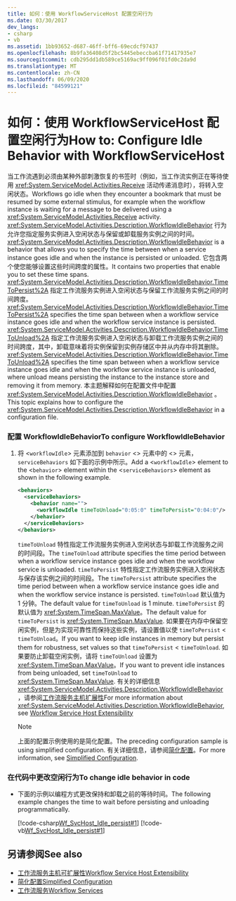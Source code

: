 ```yaml
---
title: 如何：使用 WorkflowServiceHost 配置空闲行为
ms.date: 03/30/2017
dev_langs:
- csharp
- vb
ms.assetid: 1bb93652-d687-46ff-bff6-69ecdcf97437
ms.openlocfilehash: 8b9fa36408d5f2bc5445ebeccba61f71417935e7
ms.sourcegitcommit: cdb295dd1db589ce5169ac9ff096f01fd0c2da9d
ms.translationtype: MT
ms.contentlocale: zh-CN
ms.lasthandoff: 06/09/2020
ms.locfileid: "84599121"
---
```

# <a name="how-to-configure-idle-behavior-with-workflowservicehost"></a><span data-ttu-id="ea9a4-102">如何：使用 WorkflowServiceHost 配置空闲行为</span><span class="sxs-lookup"><span data-stu-id="ea9a4-102">How to: Configure Idle Behavior with WorkflowServiceHost</span></span>
<span data-ttu-id="ea9a4-103">当工作流遇到必须由某种外部刺激恢复的书签时（例如，当工作流实例正在等待使用 <xref:System.ServiceModel.Activities.Receive> 活动传递消息时），将转入空闲状态。</span><span class="sxs-lookup"><span data-stu-id="ea9a4-103">Workflows go idle when they encounter a bookmark that must be resumed by some external stimulus, for example when the workflow instance is waiting for a message to be delivered using a <xref:System.ServiceModel.Activities.Receive> activity.</span></span> <span data-ttu-id="ea9a4-104"><xref:System.ServiceModel.Activities.Description.WorkflowIdleBehavior> 行为允许您指定服务实例进入空闲状态与保留或卸载服务实例之间的时间。</span><span class="sxs-lookup"><span data-stu-id="ea9a4-104"><xref:System.ServiceModel.Activities.Description.WorkflowIdleBehavior> is a behavior that allows you to specify the time between when a service instance goes idle and when the instance is persisted or unloaded.</span></span> <span data-ttu-id="ea9a4-105">它包含两个使您能够设置这些时间跨度的属性。</span><span class="sxs-lookup"><span data-stu-id="ea9a4-105">It contains two properties that enable you to set these time spans.</span></span> <span data-ttu-id="ea9a4-106"><xref:System.ServiceModel.Activities.Description.WorkflowIdleBehavior.TimeToPersist%2A> 指定工作流服务实例进入空闲状态与保留工作流服务实例之间的时间跨度。</span><span class="sxs-lookup"><span data-stu-id="ea9a4-106"><xref:System.ServiceModel.Activities.Description.WorkflowIdleBehavior.TimeToPersist%2A> specifies the time span between when a workflow service instance goes idle and when the workflow service instance is persisted.</span></span> <span data-ttu-id="ea9a4-107"><xref:System.ServiceModel.Activities.Description.WorkflowIdleBehavior.TimeToUnload%2A> 指定工作流服务实例进入空闲状态与卸载工作流服务实例之间的时间跨度，其中，卸载意味着将实例保留到实例存储区中并从内存中将其删除。</span><span class="sxs-lookup"><span data-stu-id="ea9a4-107"><xref:System.ServiceModel.Activities.Description.WorkflowIdleBehavior.TimeToUnload%2A> specifies the time span between when a workflow service instance goes idle and when the workflow service instance is unloaded, where unload means persisting the instance to the instance store and removing it from memory.</span></span> <span data-ttu-id="ea9a4-108">本主题解释如何在配置文件中配置 <xref:System.ServiceModel.Activities.Description.WorkflowIdleBehavior> 。</span><span class="sxs-lookup"><span data-stu-id="ea9a4-108">This topic explains how to configure the <xref:System.ServiceModel.Activities.Description.WorkflowIdleBehavior> in a configuration file.</span></span>  
  
### <a name="to-configure-workflowidlebehavior"></a><span data-ttu-id="ea9a4-109">配置 WorkflowIdleBehavior</span><span class="sxs-lookup"><span data-stu-id="ea9a4-109">To configure WorkflowIdleBehavior</span></span>  
  
1. <span data-ttu-id="ea9a4-110">将 <`workflowIdle`> 元素添加到 `behavior` <> 元素中的 <> 元素， `serviceBehaviors` 如下面的示例中所示。</span><span class="sxs-lookup"><span data-stu-id="ea9a4-110">Add a <`workflowIdle`> element to the <`behavior`> element within the <`serviceBehaviors`> element as shown in the following example.</span></span>  
  
    ```xml  
    <behaviors>  
      <serviceBehaviors>  
        <behavior name="">  
          <workflowIdle timeToUnload="0:05:0" timeToPersist="0:04:0"/>
        </behavior>  
      </serviceBehaviors>  
    </behaviors>  
    ```  
  
     <span data-ttu-id="ea9a4-111">`timeToUnload` 特性指定工作流服务实例进入空闲状态与卸载工作流服务之间的时间段。</span><span class="sxs-lookup"><span data-stu-id="ea9a4-111">The `timeToUnload` attribute specifies the time period between when a workflow service instance goes idle and when the workflow service is unloaded.</span></span> <span data-ttu-id="ea9a4-112">`timeToPersist` 特性指定工作流服务实例进入空闲状态与保存该实例之间的时间段。</span><span class="sxs-lookup"><span data-stu-id="ea9a4-112">The `timeToPersist` attribute specifies the time period between when a workflow service instance goes idle and when the workflow service instance is persisted.</span></span> <span data-ttu-id="ea9a4-113">`timeToUnload` 默认值为 1 分钟。</span><span class="sxs-lookup"><span data-stu-id="ea9a4-113">The default value for `timeToUnload` is 1 minute.</span></span> <span data-ttu-id="ea9a4-114">`timeToPersist` 的默认值为 <xref:System.TimeSpan.MaxValue>。</span><span class="sxs-lookup"><span data-stu-id="ea9a4-114">The default value for `timeToPersist` is <xref:System.TimeSpan.MaxValue>.</span></span> <span data-ttu-id="ea9a4-115">如果要在内存中保留空闲实例，但是为实现可靠性而保持这些实例，请设置值以使 `timeToPersist` < `timeToUnload`。</span><span class="sxs-lookup"><span data-stu-id="ea9a4-115">If you want to keep idle instances in memory but persist them for robustness, set values so that `timeToPersist` < `timeToUnload`.</span></span> <span data-ttu-id="ea9a4-116">如果要防止卸载空闲实例，请将 `timeToUnload` 设置为 <xref:System.TimeSpan.MaxValue>。</span><span class="sxs-lookup"><span data-stu-id="ea9a4-116">If you want to prevent idle instances from being unloaded, set `timeToUnload` to <xref:System.TimeSpan.MaxValue>.</span></span> <span data-ttu-id="ea9a4-117">有关的详细信息 <xref:System.ServiceModel.Activities.Description.WorkflowIdleBehavior> ，请参阅[工作流服务主机扩展性](workflow-service-host-extensibility.md)</span><span class="sxs-lookup"><span data-stu-id="ea9a4-117">For more information about <xref:System.ServiceModel.Activities.Description.WorkflowIdleBehavior>, see [Workflow Service Host Extensibility](workflow-service-host-extensibility.md)</span></span>  
  
    > [!NOTE]
    > <span data-ttu-id="ea9a4-118">上面的配置示例使用的是简化配置。</span><span class="sxs-lookup"><span data-stu-id="ea9a4-118">The preceding configuration sample is using simplified configuration.</span></span> <span data-ttu-id="ea9a4-119">有关详细信息，请参阅[简化配置](../simplified-configuration.md)。</span><span class="sxs-lookup"><span data-stu-id="ea9a4-119">For more information, see [Simplified Configuration](../simplified-configuration.md).</span></span>  
  
### <a name="to-change-idle-behavior-in-code"></a><span data-ttu-id="ea9a4-120">在代码中更改空闲行为</span><span class="sxs-lookup"><span data-stu-id="ea9a4-120">To change idle behavior in code</span></span>  
  
- <span data-ttu-id="ea9a4-121">下面的示例以编程方式更改保持和卸载之前的等待时间。</span><span class="sxs-lookup"><span data-stu-id="ea9a4-121">The following example changes the time to wait before persisting and unloading programmatically.</span></span>  
  
     [!code-csharp[Wf_SvcHost_Idle_persist#1](../../../../samples/snippets/csharp/VS_Snippets_CFX/wf_svchost_idle_persist/cs/source.cs#1)]
     [!code-vb[Wf_SvcHost_Idle_persist#1](../../../../samples/snippets/visualbasic/VS_Snippets_CFX/wf_svchost_idle_persist/vb/source.vb#1)]  
  
## <a name="see-also"></a><span data-ttu-id="ea9a4-122">另请参阅</span><span class="sxs-lookup"><span data-stu-id="ea9a4-122">See also</span></span>

- [<span data-ttu-id="ea9a4-123">工作流服务主机可扩展性</span><span class="sxs-lookup"><span data-stu-id="ea9a4-123">Workflow Service Host Extensibility</span></span>](workflow-service-host-extensibility.md)
- [<span data-ttu-id="ea9a4-124">简化配置</span><span class="sxs-lookup"><span data-stu-id="ea9a4-124">Simplified Configuration</span></span>](../simplified-configuration.md)
- [<span data-ttu-id="ea9a4-125">工作流服务</span><span class="sxs-lookup"><span data-stu-id="ea9a4-125">Workflow Services</span></span>](workflow-services.md)
